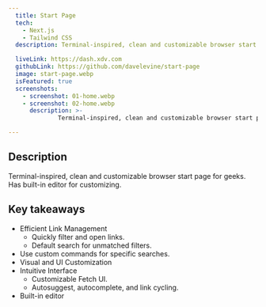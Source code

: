 ```yaml
---
  title: Start Page
  tech:
    - Next.js
    - Tailwind CSS
  description: Terminal-inspired, clean and customizable browser start page for geeks. Has built-in editor for customizing.

  liveLink: https://dash.xdv.com
  githubLink: https://github.com/davelevine/start-page
  image: start-page.webp
  isFeatured: true
  screenshots:
    - screenshot: 01-home.webp
    - screenshot: 02-home.webp
      description: >-
              Terminal-inspired, clean and customizable browser start page for geeks. Has built-in editor for customizing.

---
```


## Description

Terminal-inspired, clean and customizable browser start page for geeks. Has built-in editor for customizing.

## Key takeaways

- Efficient Link Management
  - Quickly filter and open links.
  - Default search for unmatched filters.
- Use custom commands for specific searches.
- Visual and UI Customization
- Intuitive Interface
  - Customizable Fetch UI.
  - Autosuggest, autocomplete, and link cycling.
- Built-in editor
